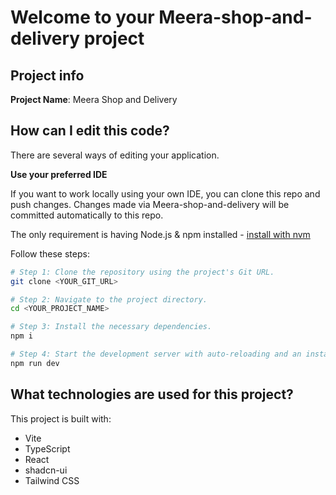 # Welcome to your Meera-shop-and-delivery project

## Project info

**Project Name**: Meera Shop and Delivery

## How can I edit this code?

There are several ways of editing your application.

**Use your preferred IDE**

If you want to work locally using your own IDE, you can clone this repo and push changes. Changes made via Meera-shop-and-delivery will be committed automatically to this repo.

The only requirement is having Node.js & npm installed - [install with nvm](https://github.com/nvm-sh/nvm#installing-and-updating)

Follow these steps:

```sh
# Step 1: Clone the repository using the project's Git URL.
git clone <YOUR_GIT_URL>

# Step 2: Navigate to the project directory.
cd <YOUR_PROJECT_NAME>

# Step 3: Install the necessary dependencies.
npm i

# Step 4: Start the development server with auto-reloading and an instant preview.
npm run dev
```




## What technologies are used for this project?

This project is built with:

- Vite
- TypeScript
- React
- shadcn-ui
- Tailwind CSS


